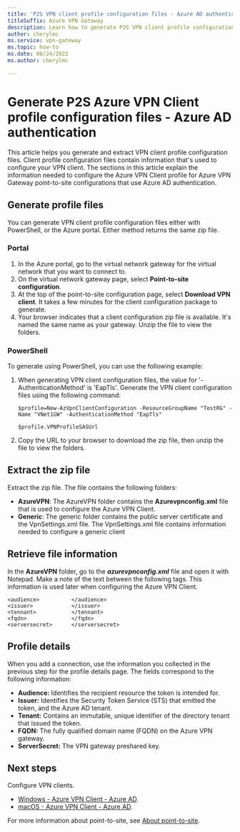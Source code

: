 ```yaml
---
title: 'P2S VPN client profile configuration files - Azure AD authentication'
titleSuffix: Azure VPN Gateway
description: Learn how to generate P2S VPN client profile configuration files for Azure AD authentication.
author: cherylmc
ms.service: vpn-gateway
ms.topic: how-to
ms.date: 08/24/2022
ms.author: cherylmc

---
```

# Generate P2S Azure VPN Client profile configuration files - Azure AD authentication

This article helps you generate and extract VPN client profile configuration files. Client profile configuration files contain information that's used to configure your VPN client. The sections in this article explain the information needed to configure the Azure VPN Client profile for Azure VPN Gateway point-to-site configurations that use Azure AD authentication.

## <a name="generate"></a>Generate profile files

You can generate VPN client profile configuration files either with PowerShell, or the Azure portal. Either method returns the same zip file.

### Portal

1. In the Azure portal, go to the virtual network gateway for the virtual network that you want to connect to.
1. On the virtual network gateway page, select **Point-to-site configuration**.
1. At the top of the point-to-site configuration page, select **Download VPN client**. It takes a few minutes for the client configuration package to generate.
1. Your browser indicates that a client configuration zip file is available. It's named the same name as your gateway. Unzip the file to view the folders.

### PowerShell

To generate using PowerShell, you can use the following example:

1. When generating VPN client configuration files, the value for '-AuthenticationMethod' is 'EapTls'. Generate the VPN client configuration files using the following command:

   ```azurepowershell-interactive
   $profile=New-AzVpnClientConfiguration -ResourceGroupName "TestRG" -Name "VNet1GW" -AuthenticationMethod "EapTls"

   $profile.VPNProfileSASUrl
   ```

1. Copy the URL to your browser to download the zip file, then unzip the file to view the folders.

## <a name="extract"></a>Extract the zip file

Extract the zip file. The file contains the following folders:

* **AzureVPN**: The AzureVPN folder contains the **Azurevpnconfig.xml** file that is used to configure the Azure VPN Client.
* **Generic**: The generic folder contains the public server certificate and the VpnSettings.xml file. The VpnSettings.xml file contains information needed to configure a generic client

## <a name="get"></a>Retrieve file information

In the **AzureVPN** folder, go to the ***azurevpnconfig.xml*** file and open it with Notepad. Make a note of the text between the following tags. This information is used later when configuring the Azure VPN Client.

```
<audience>          </audience>
<issuer>            </issuer>
<tennant>           </tennant>
<fqdn>              </fqdn>
<serversecret>      </serversecret>
```

## <a name="details"></a>Profile details

When you add a connection, use the information you collected in the previous step for the profile details page. The fields correspond to the following information:

* **Audience:** Identifies the recipient resource the token is intended for.
* **Issuer:** Identifies the Security Token Service (STS) that emitted the token, and the Azure AD tenant.
* **Tenant:** Contains an immutable, unique identifier of the directory tenant that issued the token.
* **FQDN:** The fully qualified domain name (FQDN) on the Azure VPN gateway.
* **ServerSecret:** The VPN gateway preshared key.

## Next steps

Configure VPN clients.

* [Windows - Azure VPN Client - Azure AD](openvpn-azure-ad-client.md).
* [macOS - Azure VPN Client - Azure AD](openvpn-azure-ad-client-mac.md).

For more information about point-to-site, see [About point-to-site](point-to-site-about.md).
